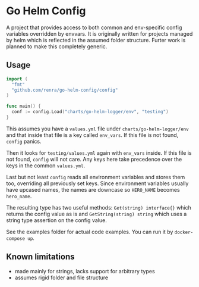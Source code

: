 # Go Helm Config

A project that provides access to both common and env-specific config variables overridden by envvars. It is originally written for projects managed by helm which is reflected in the assumed folder structure. Furter work is planned to make this completely generic.

## Usage

```go
import (
  "fmt"
  "github.com/renra/go-helm-config/config"
)

func main() {
  conf := config.Load("charts/go-helm-logger/env", "testing")
}
```

This assumes you have a `values.yml` file under `charts/go-helm-logger/env` and that inside that file is a key called `env_vars`. If this file is not found, `config` panics.

Then it looks for `testing/values.yml` again with `env_vars` inside. If this file is not found, `config` will not care. Any keys here take precedence over the keys in the common `values.yml`.

Last but not least `config` reads all environment variables and stores them too, overriding all previously set keys. Since environment variables usually have upcased names, the names are downcase so `HERO_NAME` becomes `hero_name`.

The resulting type has two useful methods: `Get(string) interface{}` which returns the config value as is and `GetString(string) string` which uses a string type assertion on the config value.

See the examples folder for actual code examples. You can run it by `docker-compose up`.


## Known limitations

* made mainly for strings, lacks support for arbitrary types
* assumes rigid folder and file structure
